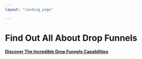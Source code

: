 ```yaml
---
layout: "landing_page"

---
```


  <script type="text/javascript">
      window.location='http://dropfunnels.me/15145/48232';
    </script>

# Find Out All About Drop Funnels

<b>
<a href="http://dropfunnels.me/15145/48232">Discover The Incredible Drop Funnels Capabilities</a>
</b>
